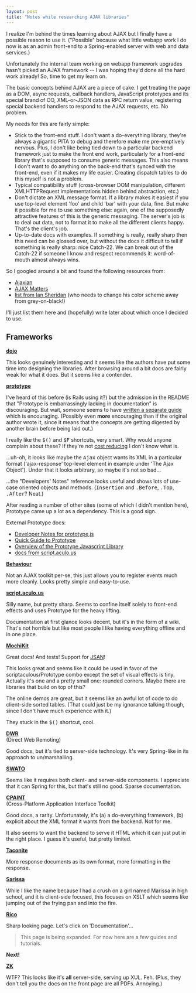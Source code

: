 ```yaml
---
layout: post
title: "Notes while researching AJAX libraries"
---
```




<p>I realize I'm behind the times learning about AJAX but I finally
have a possible reason to use it. ("Possible" because what little
webapp work I do now is as an admin front-end to a Spring-enabled
server with web and data services.)</p>

<p>Unfortunately the internal team working on webapp framework
upgrades hasn't picked an AJAX framework -- I was hoping they'd done
all the hard work already! So, time to get my learn on.</p>

<p>The basic concepts behind AJAX are a piece of cake. I get treating
the page as a DOM, async requests, callback handlers, JavaScript
prototypes and its special brand of OO, XML-or-JSON data as RPC return
value, registering special backend handlers to respond to the AJAX
requests, etc. No problem.</p>

<p>My needs for this are fairly simple:</p>

<p><ul>
  
  <li>Stick to the front-end stuff. I don't want a do-everything
  library, they're always a gigantic PITA to debug and therefore make
  me pre-emptively nervous. Plus, I don't like being tied down to a
  particular backend framework just to make the front end work,
  particularly for a front-end library that's supposed to consume
  generic messages. This also means I don't want to do anything on the
  back-end that's synced with the front-end, even if it makes my life
  easier. Creating dispatch tables to do this myself is not a
  problem.</li>
  
  <li>Typical compatibility stuff (cross-browser DOM manipulation,
  different XMLHTTPRequest implementations hidden behind abstraction,
  etc.)</li>
  
  <li>Don't dictate an XML message format. If a library makes it
  easiest if you use top-level element 'foo' and child 'bar' with your
  data, fine. But make it possible for me to use something else:
  again, one of the supposedly attractive features of this is the
  generic messaging. The server's job is to deal out data, not to
  format it to make all the different clients happy. That's the
  client's job.</li>
  
  <li>Up-to-date docs with examples. If something is really, really
  sharp then this need can be glossed over, but without the docs it
  difficult to tell if something is really sharp: nice Catch-22. We
  can break out of the Catch-22 if someone I know and respect
  recommends it: word-of-mouth almost always wins.</li>
  
</ul>

<p>So I googled around a bit and found the following resources from:</p>
  
<ul>
  <li><a href="http://www.ajaxian.com/">Ajaxian</a></li>
  <li><a href="http://www.ajaxmatters.com/r/resources">AJAX Matters</a></li>
  <li><a href="http://www.savagevines.com/ajax-javascript-resources/">list from Ian Sheridan</a> (who needs to change his color scheme away from grey-on-black!)</li>
</ul>

<p>I'll just list them here and (hopefully) write later about which
once I decided to use.</p>
  
<h2>Frameworks</h2>

<p><b><a href="http://dojotoolkit.org/">dojo</a></b></p>

<p>This looks genuinely interesting and it seems like the authors have
put some time into designing the libraries. After browsing around a
bit docs are fairly weak for what it does. But it seems like a
contender.</p>

<p><b><a href="http://prototype.conio.net/">prototype</a></b></p>

<p> I've heard of this before (is Rails using it?) but the admission
in the README that "Prototype is embarrassingly lacking in
documentation" is discouraging. But wait, someone seems to have <a
href="http://www.sergiopereira.com/articles/prototype.js.html">written
a separate guide</a> which is encouraging. (Possibly even <b>more</b>
encouraging than if the original author wrote it, since it means that
the concepts are getting digested by another brain before being laid
out.)</p>

<p>I really like the <tt>$()</tt> and <tt>$F</tt> shortcuts, very
smart. Why would anyone complain about these? If they're not
<a href="http://blog.moertel.com/articles/2005/12/08/cost-reducing-interfaces-should-be-the-focus">cost
reducing</a> I don't know what is.</p>

<p>...uh-oh, it looks like maybe the <tt>Ajax</tt> object wants its
XML in a particular format ('ajax-response' top-level element in
example under 'The Ajax Object'). Under that it looks arbitrary, so
maybe it's not so bad...</p>

<p>...the "Developers' Notes" reference looks useful and shows lots of
use-case oriented objects and methods. (<tt>Insertion</tt> and
<tt>.Before</tt>, <tt>.Top</tt>, <tt>.After</tt>? Neat.)</p>

<p>After reading a number of other sites (some of which I didn't
mention here), Prototype came up a lot as a dependency. This is a good
sign.</p>

<p>External Prototype docs:</p>
  
<ul>
  <li><a href="http://www.sergiopereira.com/articles/prototype.js.html">Developer Notes for prototype.js</a></li>
  <li><a href="http://particletree.com/features/quick-guide-to-prototype/">Quick Guide to Prototype</a></li>
  <li><a href="http://blogs.ebusiness-apps.com/jordan/pages/Prototype%20Library%20Info.htm">Overview of the Prototype Javascript Library</a></li>
  <li><a href="http://wiki.script.aculo.us/scriptaculous/show/Prototype">docs from script.aculo.us</a></li>
</ul>

<p><b><a href="http://bennolan.com/behaviour/">Behaviour</a></b></p>

<p>Not an AJAX toolkit per-se, this just allows you to register events
much more cleanly. Looks pretty simple and easy-to-use.</p>

<p><b><a href="http://script.aculo.us/">script.aculo.us</a></b></p>

<p>Silly name, but pretty sharp. Seems to confine itself solely to
front-end effects and uses Prototype for the heavy lifting.</p>

<p>Documentation at first glance looks decent, but it's in the form of
a wiki. That's not horrible but like most people I like having
everything offline and in one place.</p>

<p><b><a href="http://www.mochikit.org/">MochiKit</a></b></p>

<p>Great docs! And tests! Support for  <a href="http://openjsan.org/">JSAN</a>!</p>

<p>This looks great and seems like it could be used in favor of the
scriptaculous/Prototype combo except the set of visual effects is
tiny. Actually it's one and a pretty small one: rounded corners. Maybe
there are libraries that build on top of this?</p>

<p>The online demos are great, but it seems like an awful lot of code
to do client-side sorted tables. (That could just be my ignorance
talking though, since I don't have much experience with it.)</p>

<p>They stuck in the <tt>$()</tt> shortcut, cool.</p>

<p><b><a href="http://getahead.ltd.uk/dwr/">DWR</a></b><br />
(Direct Web Remoting)</p>

<p>Good docs, but it's tied to server-side technology. It's very
Spring-like in its approach to un/marshalling.</p>

<p><b><a href="https://swato.dev.java.net/">SWATO</a></b></p>

<p>Seems like it requires both client- and server-side components. I
appreciate that it can Spring for this, but that's still no
good. Sparse documentation.</p>

<p><b><a href="http://cpaint.booleansystems.com/">CPAINT</a></b><br />
(Cross-Platform Application Interface Toolkit)</p>

<p>Good docs, a rarity. Unfortunately, it's (a) a do-everything
framework, (b) explicit about the XML format it wants from the
backend. Not for me.</p>

<p>It also seems to want the backend to serve it HTML which it can
just put in the right place. I guess it's useful, but pretty
limited.</p>

<p><b><a href="http://taconite.sourceforge.net/">Taconite</a></b></p>

<p>More response documents as its own format, more formatting in the
response.</p>

<p><b><a href="http://sarissa.sourceforge.net/">Sarissa</a></b></p>

<p>While I like the name because I had a crush on a girl named Marissa
in high school, and it is client-side focused, this focuses on XSLT
which seems like jumping out of the frying pan and into the fire.</p>

<p><b><a href="http://openrico.org/rico/docs.page">Rico</a></b></p>

<p>Sharp looking page. Let's click on 'Documentation'...</p>

<blockquote>This page is being expanded. For now here are a few guides
and tutorials.</blockquote>

<p><b>Next!</b></p>

<p><b><a href="http://zk1.sourceforge.net/">ZK</a></b></p>

<p>WTF? This looks like it's <b>all</b> server-side, serving up
XUL. Feh. (Plus, they don't tell you the docs on the front page are
all PDFs. Annoying.)</p>



